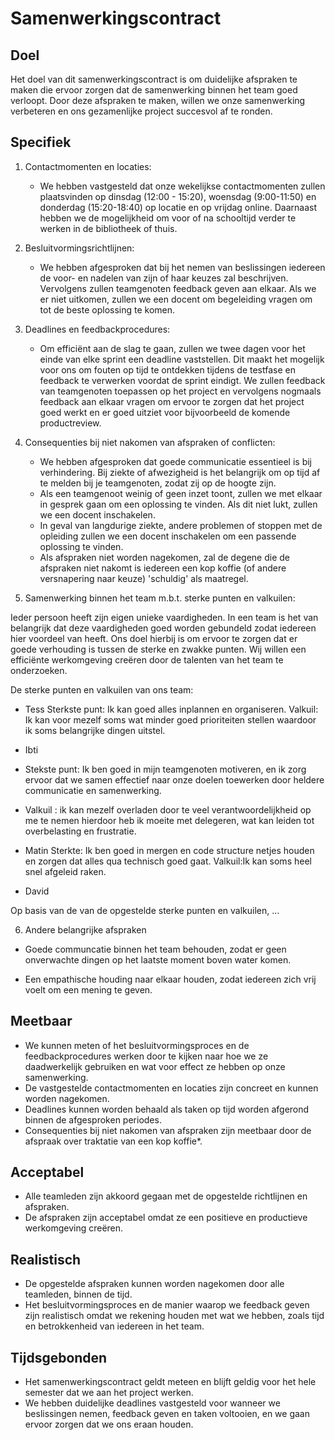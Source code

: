 # Samenwerkingscontract 

## Doel

Het doel van dit samenwerkingscontract is om duidelijke afspraken te maken die ervoor zorgen dat de samenwerking binnen het team goed verloopt. Door deze afspraken te maken, willen we onze samenwerking verbeteren en ons gezamenlijke project succesvol af te ronden.

## Specifiek
1. Contactmomenten en locaties:
   - We hebben vastgesteld dat onze wekelijkse contactmomenten zullen plaatsvinden op dinsdag (12:00 - 15:20), woensdag (9:00-11:50) en donderdag (15:20-18:40) op locatie en op vrijdag online. Daarnaast hebben we de mogelijkheid om voor of na schooltijd verder te werken in de bibliotheek of thuis.

2. Besluitvormingsrichtlijnen:
   - We hebben afgesproken dat bij het nemen van beslissingen iedereen de voor- en nadelen van zijn of haar keuzes zal beschrijven. Vervolgens zullen teamgenoten feedback geven aan elkaar. Als we er niet uitkomen, zullen we een docent om begeleiding vragen om tot de beste oplossing te komen.

3. Deadlines en feedbackprocedures:
   - Om efficiënt aan de slag te gaan, zullen we twee dagen voor het einde van elke sprint een deadline vaststellen. Dit maakt het mogelijk voor ons om fouten op tijd te ontdekken tijdens de testfase en feedback te verwerken voordat de sprint eindigt. We zullen feedback van teamgenoten toepassen op het project en vervolgens nogmaals feedback aan elkaar vragen om ervoor te zorgen dat het project goed werkt en er goed uitziet voor bijvoorbeeld de komende productreview.

4. Consequenties bij niet nakomen van afspraken of conflicten:
   - We hebben afgesproken dat goede communicatie essentieel is bij verhindering. Bij ziekte of afwezigheid is het belangrijk om op tijd af te melden bij je teamgenoten, zodat zij op de hoogte zijn.
   - Als een teamgenoot weinig of geen inzet toont, zullen we met elkaar in gesprek gaan om een oplossing te vinden. Als dit niet lukt, zullen we een docent inschakelen.
   - In geval van langdurige ziekte, andere problemen of stoppen met de opleiding zullen we een docent inschakelen om een passende oplossing te vinden.
   - Als afspraken niet worden nagekomen, zal de degene die de afspraken niet nakomt is iedereen een kop koffie (of andere versnapering naar keuze) 'schuldig' als maatregel.

5. Samenwerking binnen het team m.b.t. sterke punten en valkuilen:

Ieder persoon heeft zijn eigen unieke vaardigheden. In een team is het van belangrijk dat deze vaardigheden goed worden gebundeld zodat iedereen hier voordeel van heeft. Ons doel hierbij is om ervoor te zorgen dat er goede verhouding is tussen de sterke en zwakke punten. 
Wij willen een efficiënte werkomgeving creëren door de talenten van het team te onderzoeken. 

De sterke punten en valkuilen van ons team:

   - Tess
     Sterkste punt: Ik kan goed alles inplannen en organiseren.
     Valkuil: Ik kan voor mezelf soms wat minder goed prioriteiten stellen waardoor ik soms belangrijke dingen uitstel.

   - Ibti
   - Stekste punt: Ik ben goed in mijn teamgenoten motiveren, en ik zorg ervoor dat we samen effectief naar onze doelen    toewerken door heldere communicatie en samenwerking.
   - Valkuil : ik kan mezelf overladen door te veel verantwoordelijkheid op me te nemen hierdoor heb ik moeite met delegeren, wat kan leiden tot overbelasting en frustratie.

   - Matin
   Sterkte: Ik ben goed in mergen en code structure netjes houden en zorgen dat alles qua technisch goed gaat.
   Valkuil:Ik kan soms heel snel afgeleid raken.

   - David

Op basis van de van de opgestelde sterke punten en valkuilen, ...  

6. Andere belangrijke afspraken

- Goede communcatie binnen het team behouden, zodat er geen onverwachte dingen op het laatste moment boven water komen.

- Een empathische houding naar elkaar houden, zodat iedereen zich vrij voelt om een mening te geven.

## Meetbaar

- We kunnen meten of het besluitvormingsproces en de feedbackprocedures werken door te kijken naar hoe we ze daadwerkelijk gebruiken en wat voor effect ze hebben op onze samenwerking.
- De vastgestelde contactmomenten en locaties zijn concreet en kunnen worden nagekomen.
- Deadlines kunnen worden behaald als taken op tijd worden afgerond binnen de afgesproken periodes.
- Consequenties bij niet nakomen van afspraken zijn meetbaar door de afspraak over traktatie van een kop koffie*.

## Acceptabel

- Alle teamleden zijn akkoord gegaan met de opgestelde richtlijnen en afspraken.
- De afspraken zijn acceptabel omdat ze een positieve en productieve werkomgeving creëren.

## Realistisch

- De opgestelde afspraken kunnen worden nagekomen door alle teamleden, binnen de tijd.
- Het besluitvormingsproces en de manier waarop we feedback geven zijn realistisch omdat we rekening houden met wat we hebben, zoals tijd en betrokkenheid van iedereen in het team.

## Tijdsgebonden

- Het samenwerkingscontract geldt meteen en blijft geldig voor het hele semester dat we aan het project werken.
- We hebben duidelijke deadlines vastgesteld voor wanneer we beslissingen nemen, feedback geven en taken voltooien, en we gaan ervoor zorgen dat we ons eraan houden. 


